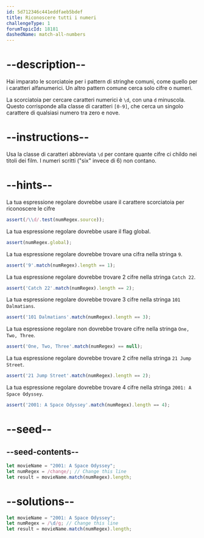 ```yaml
---
id: 5d712346c441eddfaeb5bdef
title: Riconoscere tutti i numeri
challengeType: 1
forumTopicId: 18181
dashedName: match-all-numbers
---
```


# --description--

Hai imparato le scorciatoie per i pattern di stringhe comuni, come quello per i caratteri alfanumerici. Un altro pattern comune cerca solo cifre o numeri.

La scorciatoia per cercare caratteri numerici è `\d`, con una `d` minuscola. Questo corrisponde alla classe di caratteri `[0-9]`, che cerca un singolo carattere di qualsiasi numero tra zero e nove.

# --instructions--

Usa la classe di caratteri abbreviata `\d` per contare quante cifre ci childo nei titoli dei film. I numeri scritti ("six" invece di 6) non contano.

# --hints--

La tua espressione regolare dovrebbe usare il carattere scorciatoia per riconoscere le cifre

```js
assert(/\\d/.test(numRegex.source));
```

La tua espressione regolare dovrebbe usare il flag global.

```js
assert(numRegex.global);
```

La tua espressione regolare dovrebbe trovare una cifra nella stringa `9`.

```js
assert('9'.match(numRegex).length == 1);
```

La tua espressione regolare dovrebbe trovare 2 cifre nella stringa `Catch 22`.

```js
assert('Catch 22'.match(numRegex).length == 2);
```

La tua espressione regolare dovrebbe trovare 3 cifre nella stringa `101 Dalmatians`.

```js
assert('101 Dalmatians'.match(numRegex).length == 3);
```

La tua espressione regolare non dovrebbe trovare cifre nella stringa `One, Two, Three`.

```js
assert('One, Two, Three'.match(numRegex) == null);
```

La tua espressione regolare dovrebbe trovare 2 cifre nella stringa `21 Jump Street`.

```js
assert('21 Jump Street'.match(numRegex).length == 2);
```

La tua espressione regolare dovrebbe trovare 4 cifre nella stringa `2001: A Space Odyssey`.

```js
assert('2001: A Space Odyssey'.match(numRegex).length == 4);
```

# --seed--

## --seed-contents--

```js
let movieName = "2001: A Space Odyssey";
let numRegex = /change/; // Change this line
let result = movieName.match(numRegex).length;
```

# --solutions--

```js
let movieName = "2001: A Space Odyssey";
let numRegex = /\d/g; // Change this line
let result = movieName.match(numRegex).length;
```
